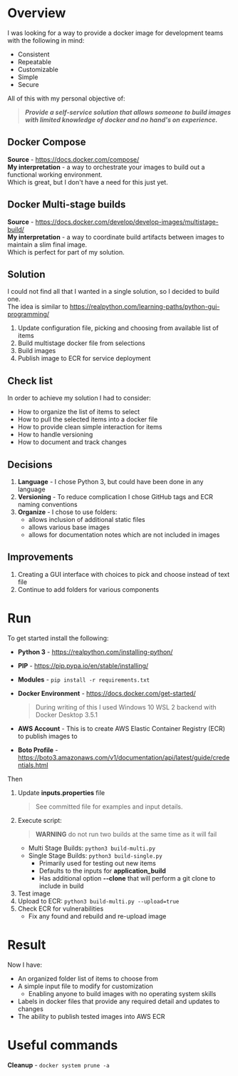 # Overview

I was looking for a way to provide a docker image for development teams with the following in mind:  
* Consistent  
* Repeatable  
* Customizable  
* Simple  
* Secure  

All of this with my personal objective of:  
> ***Provide a self-service solution that allows someone to build images with limited knowledge of docker and no hand's on experience.***  

## Docker Compose
__Source__ - https://docs.docker.com/compose/  
__My interpretation__ - a way to orchestrate your images to build out a functional working environment.  
Which is great, but I don't have a need for this just yet.  

## Docker Multi-stage builds
__Source__ - https://docs.docker.com/develop/develop-images/multistage-build/  
__My interpretation__ - a way to coordinate build artifacts between images to maintain a slim final image.  
Which is perfect for part of my solution.  

## Solution
I could not find all that I wanted in a single solution, so I decided to build one.  
The idea is similar to https://realpython.com/learning-paths/python-gui-programming/  
1. Update configuration file, picking and choosing from available list of items  
1. Build multistage docker file from selections  
1. Build images  
1. Publish image to ECR for service deployment  

## Check list
In order to achieve my solution I had to consider:  
* How to organize the list of items to select  
* How to pull the selected items into a docker file  
* How to provide clean simple interaction for items  
* How to handle versioning  
* How to document and track changes  

## Decisions
1. __Language__ - I chose Python 3, but could have been done in any language  
1. __Versioning__ - To reduce complication I chose GitHub tags and ECR naming conventions  
1. __Organize__ - I chose to use folders:  
   * allows inclusion of additional static files  
   * allows various base images  
   * allows for documentation notes which are not included in images  

## Improvements
1. Creating a GUI interface with choices to pick and choose instead of text file  
1. Continue to add folders for various components  

# Run
To get started install the following:  
* __Python 3__ - https://realpython.com/installing-python/  
* __PIP__ - https://pip.pypa.io/en/stable/installing/  
* __Modules__ - `pip install -r requirements.txt`  
* __Docker Environment__ - https://docs.docker.com/get-started/  
  > During writing of this I used Windows 10 WSL 2 backend with Docker Desktop 3.5.1  

* __AWS Account__ - This is to create AWS Elastic Container Registry (ECR) to publish images to  
* __Boto Profile__ - https://boto3.amazonaws.com/v1/documentation/api/latest/guide/credentials.html  

Then
1. Update __inputs.properties__ file  
   > See committed file for examples and input details.  
1. Execute script:  
   > __WARNING__ do not run two builds at the same time as it will fail  
   * Multi Stage Builds: `python3 build-multi.py`  
   * Single Stage Builds: `python3 build-single.py`  
     * Primarily used for testing out new items  
     * Defaults to the inputs for __application_build__  
     * Has additional option __--clone__ that will perform a git clone to include in build  
1. Test image  
1. Upload to ECR: `python3 build-multi.py --upload=true`  
1. Check ECR for vulnerabilities  
   * Fix any found and rebuild and re-upload image  

# Result
Now I have:  
* An organized folder list of items to choose from  
* A simple input file to modify for customization  
  * Enabling anyone to build images with no operating system skills  
* Labels in docker files that provide any required detail and updates to changes  
* The ability to publish tested images into AWS ECR  

# Useful commands
__Cleanup__ - `docker system prune -a`
